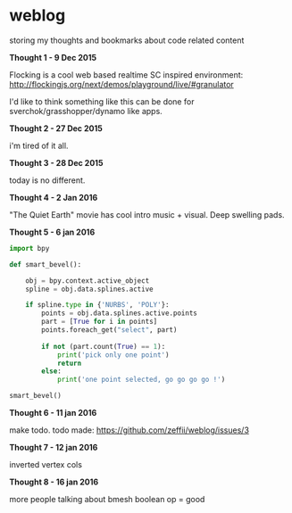 # weblog
storing my thoughts and bookmarks about code related content

**Thought 1 - 9 Dec 2015**

Flocking is a cool web based realtime SC inspired environment:  
http://flockingjs.org/next/demos/playground/live/#granulator

I'd like to think something like this can be done for sverchok/grasshopper/dynamo like apps.

**Thought 2 - 27 Dec 2015**

i'm tired of it all.

**Thought 3 - 28 Dec 2015**

today is no different.

**Thought 4 - 2 Jan 2016**

"The Quiet Earth" movie has cool intro music + visual. Deep swelling pads.

**Thought 5 - 6 jan 2016**

```python
import bpy

def smart_bevel():

    obj = bpy.context.active_object
    spline = obj.data.splines.active

    if spline.type in {'NURBS', 'POLY'}:
        points = obj.data.splines.active.points
        part = [True for i in points]
        points.foreach_get("select", part)
        
        if not (part.count(True) == 1):
            print('pick only one point')
            return
        else:
            print('one point selected, go go go go !')

smart_bevel()
```

**Thought 6 - 11 jan 2016**

make todo. todo made: https://github.com/zeffii/weblog/issues/3

**Thought 7 - 12 jan 2016**

inverted vertex cols

**Thought 8 - 16 jan 2016**

 more people talking about bmesh boolean op = good
